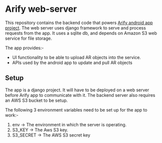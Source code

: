 # Arify web-server

This repository contains the backend code that powers [Arify android app project](https://github.com/shiva-reddy-uic/arify-android-client).  The web server uses django framework to serve and process requests from the app. It uses a sqlite db, and depends on Amazon S3 web service for file storage. 

The app provides:-

 - UI functionality to be able to upload AR objects into the service.
 - APIs used by the android app to update and pull AR objects


## Setup

The app is a django project. It will have to be deployed on a web server before Arify app to communicate with it. The backend server also requires an AWS S3 bucket to be setup.

The following 3 environment variables need to be set up for the app to work:-
 1. env -> The environment in which the server is operating.
 2. S3_KEY -> The Aws S3 key.
 3. S3_SECRET -> The AWS S3 secret key
 
